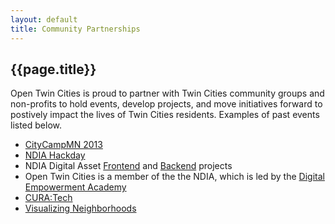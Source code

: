 ```yaml
---
layout: default
title: Community Partnerships
---
```


## {{page.title}}

Open Twin Cities is proud to partner with Twin Cities community groups and 
non-profits to hold events, develop projects, and move initiatives forward to
postively impact the lives of Twin Cities residents.  Examples of past events
listed below.

- [CityCampMN 2013](/events/2013/11/09/citycampmn/)
- [NDIA Hackday](/events/2014/12/05/ndia-hackday/)
- NDIA Digital Asset [Frontend](https://github.com/OpenTwinCities/ndia-angular)
  and [Backend](https://github.com/OpenTwinCities/ndia-django) projects
- Open Twin Cities is a member of the the NDIA, which is led by the 
  [Digital Empowerment Academy](http://www.digitalempowermentacademy.org)
- [CURA:Tech](http://www.cura-tech.org/)
- [Visualizing Neighborhoods](http://www.cura.umn.edu/visualizingneighborhoods)

